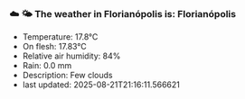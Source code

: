 ### ☁️ 🌤️  The weather in Florianópolis is: Florianópolis

- Temperature: 17.8°C
- On flesh: 17.83°C
- Relative air humidity: 84%
- Rain: 0.0 mm
- Description: Few clouds
- last updated: 2025-08-21T21:16:11.566621
